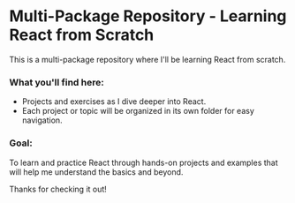 # Multi-Package Repository - Learning React from Scratch

This is a multi-package repository where I'll be learning React from scratch.

### What you'll find here:
- Projects and exercises as I dive deeper into React.
- Each project or topic will be organized in its own folder for easy navigation.

### Goal:
To learn and practice React through hands-on projects and examples that will help me understand the basics and beyond.

Thanks for checking it out!
